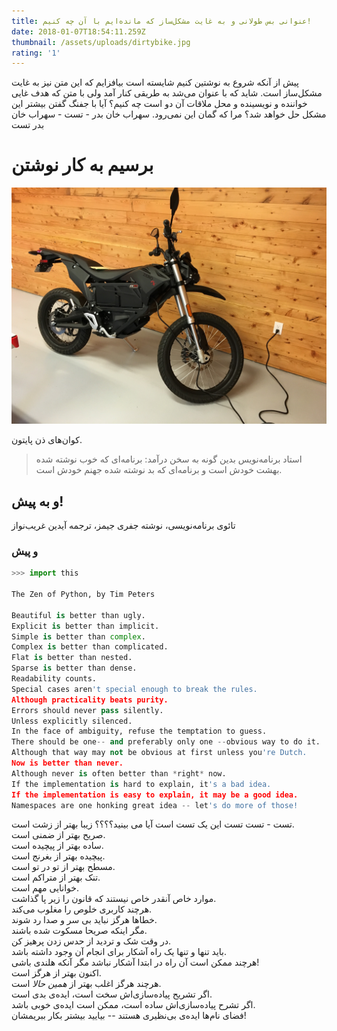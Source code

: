 ```yaml
---
title: عنوانی بس طولانی و به غایت مشکل‌ساز که مانده‌ایم با آن چه کنیم!
date: 2018-01-07T18:54:11.259Z
thumbnail: /assets/uploads/dirtybike.jpg
rating: '1'
---
```

پیش از آنکه شروع به نوشتین کنیم شایسته است بیافزایم که این متن نیز به غایت مشکل‌ساز است. شاید که با عنوان می‌شد به طریقی کنار آمد ولی با متن که هدف غایی خواننده و نویسینده و محل ملاقات آن دو است چه کنیم؟‌ آیا با جفنگ گفتن بیشتر این مشکل حل خواهد شد؟ مرا که گمان این نمی‌رود.
سهراب خان بدر - تست - سهراب خان بدر تست
# برسیم به کار نوشتن

![](/assets/uploads/dirtybike.jpg)

کوان‌های ذن پایتون.

> استاد برنامه‌نویس بدین گونه به سخن درآمد: برنامه‌ای که خوب نوشته شده بهشت خودش است و برنامه‌ای که بد نوشته شده جهنم خودش است.

## و به پیش!

تائوی برنامه‌نویسی، نوشته‌ جفری جیمز، ترجمه آیدین غریب‌نواز

### و پیش

```python
>>> import this

The Zen of Python, by Tim Peters

Beautiful is better than ugly.
Explicit is better than implicit.
Simple is better than complex.
Complex is better than complicated.
Flat is better than nested.
Sparse is better than dense.
Readability counts.
Special cases aren't special enough to break the rules.
Although practicality beats purity.
Errors should never pass silently.
Unless explicitly silenced.
In the face of ambiguity, refuse the temptation to guess.
There should be one-- and preferably only one --obvious way to do it.
Although that way may not be obvious at first unless you're Dutch.
Now is better than never.
Although never is often better than *right* now.
If the implementation is hard to explain, it's a bad idea.
If the implementation is easy to explain, it may be a good idea.
Namespaces are one honking great idea -- let's do more of those!
```
تست - تست تست
این یک تست است
آیا می بینید؟؟؟؟
زیبا بهتر از زشت است.<br>
صریح بهتر از ضمنی است.<br>
ساده بهتر از پیچیده است.<br>
پیچیده بهتر از بغرنج است.<br>
مسطح بهتر از تو در تو است.<br>
تنک بهتر از متراکم است.<br>
خوانایی مهم است.<br>
موارد خاص آنقدر خاص نیستند که قانون را زیر پا گذاشت.<br>
هرچند کاربری خلوص را مغلوب می‌کند.<br>
خطاها هرگز نباید بی سر و صدا رد شوند.<br>
مگر اینکه صریحا مسکوت شده باشند.<br>
در وقت شک و تردید از حدس زدن پرهیز کن.<br>
باید تنها و تنها یک راه آشکار برای انجام آن وجود داشته باشد.<br>
هرچند ممکن است آن راه در ابتدا آشکار نباشد مگر آنکه هلندی باشی!<br>
اکنون بهتر از هرگز است.<br>
هرچند هرگز اغلب بهتر از _همین حالا_ است.<br>
اگر تشریح پیاده‌سازی‌اش سخت است، ایده‌ی بدی است.<br>
اگر تشرح پیاده‌سازی‌اش ساده است،‌ ممکن است ایده‌ی خوبی باشد.<br>
فضای نام‌ها ایده‌ی بی‌نظیری هستند -- بیایید بیشتر بکار ببریمشان!<br>
